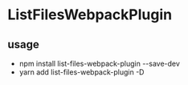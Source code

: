 # ListFilesWebpackPlugin

## usage

+ npm install list-files-webpack-plugin --save-dev
+ yarn add list-files-webpack-plugin -D